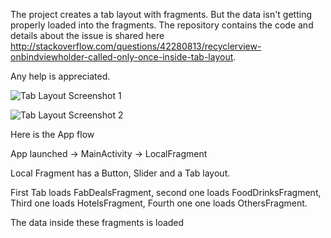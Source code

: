 The project creates a tab layout with fragments. But the data isn't getting properly loaded into the fragments. The repository contains the code and details about the issue is shared here http://stackoverflow.com/questions/42280813/recyclerview-onbindviewholder-called-only-once-inside-tab-layout.

Any help is appreciated.

![Tab Layout Screenshot 1](https://raw.github.com/gSrikar/TabLayout/master/screeenshots/Screenshot_2017-02-21-20-26-22-331.jpeg)

![Tab Layout Screenshot 2](https://raw.github.com/gSrikar/TabLayout/master/screeenshots/Screenshot_2017-02-21-20-26-16-577.jpeg)


Here is the App flow

App launched -> MainActivity -> LocalFragment

Local Fragment has a Button, Slider and a Tab layout.

First Tab loads FabDealsFragment, second one loads FoodDrinksFragment, Third one loads HotelsFragment, Fourth one one loads OthersFragment.

The data inside these fragments is loaded 
